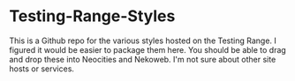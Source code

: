 # Testing-Range-Styles

This is a Github repo for the various styles hosted on the Testing Range. I figured it would be easier to package them here. You should be able to drag and drop these into Neocities and Nekoweb. I'm not sure about other site hosts or services.
